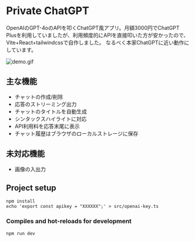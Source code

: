 # Private ChatGPT

OpenAIのGPT-4oのAPIを叩くChatGPT風アプリ。月額3000円でChatGPT Plusを利用していましたが、利用頻度的にAPIを直接叩いた方が安かったので、Vite+React+tailwindcssで自作しました。
なるべく本家ChatGPTに近い動作にしています。

![demo.gif](demo.gif)

## 主な機能

* チャットの作成/削除
* 応答のストリーミング出力
* チャットのタイトルを自動生成
* シンタックスハイライトに対応
* API利用料を応答末尾に表示
* チャット履歴はブラウザのローカルストレージに保存

## 未対応機能
* 画像の入出力


## Project setup
```
npm install
echo 'export const apikey = "XXXXXX";' > src/openai-key.ts
```

### Compiles and hot-reloads for development
```
npm run dev
```